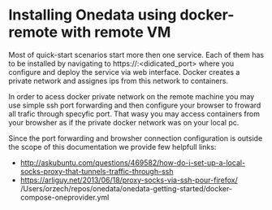 # Installing Onedata using docker-remote with remote VM

Most of quick-start scenarios start more then one service. Each of them has to be installed by navigating to https://<container-ip>:<didicated_port> where you configure and deploy the service via web interface. Docker creates a private network and assignes ips from this network to containers. 

In order to acess docker private network on the remote machine you may use simple ssh port forwarding and then configure your browser to froward all trafic through specyfic port. That wasy you may access containers from your browsher as if the private docker network was on your local pc.

Since the port forwarding and browsher connection configuration is outside the scope of this documentation we provide few helpfull links:
- http://askubuntu.com/questions/469582/how-do-i-set-up-a-local-socks-proxy-that-tunnels-traffic-through-ssh
- https://arliguy.net/2013/06/18/proxy-socks-via-ssh-pour-firefox/
/Users/orzech/repos/onedata/onedata-getting-started/docker-compose-oneprovider.yml
